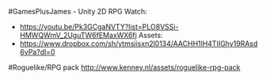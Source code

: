 
#GamesPlusJames - Unity 2D RPG
Watch:
* https://youtu.be/Pk3GCgaNVTY?list=PLO8VSSi-HMWQWmV_2UguTW6fEMaxWX6fj
Assets:
* https://www.dropbox.com/sh/ytmsiisxn2l0134/AACHH1lH4TIIGhy19RAsd6vPa?dl=0


#Roguelike/RPG pack
http://www.kenney.nl/assets/roguelike-rpg-pack
